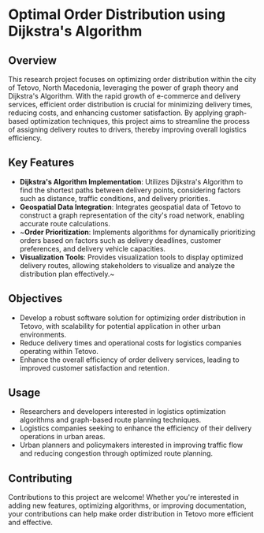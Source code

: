 # Optimal Order Distribution using Dijkstra's Algorithm

## Overview
This research project focuses on optimizing order distribution within the city of Tetovo, North Macedonia, leveraging the power of graph theory and Dijkstra's Algorithm. With the rapid growth of e-commerce and delivery services, efficient order distribution is crucial for minimizing delivery times, reducing costs, and enhancing customer satisfaction. By applying graph-based optimization techniques, this project aims to streamline the process of assigning delivery routes to drivers, thereby improving overall logistics efficiency.

## Key Features
- **Dijkstra's Algorithm Implementation**: Utilizes Dijkstra's Algorithm to find the shortest paths between delivery points, considering factors such as distance, traffic conditions, and delivery priorities.
- **Geospatial Data Integration**: Integrates geospatial data of Tetovo to construct a graph representation of the city's road network, enabling accurate route calculations.
- ~**Order Prioritization**: Implements algorithms for dynamically prioritizing orders based on factors such as delivery deadlines, customer preferences, and delivery vehicle capacities.
- **Visualization Tools**: Provides visualization tools to display optimized delivery routes, allowing stakeholders to visualize and analyze the distribution plan effectively.~

## Objectives
- Develop a robust software solution for optimizing order distribution in Tetovo, with scalability for potential application in other urban environments.
- Reduce delivery times and operational costs for logistics companies operating within Tetovo.
- Enhance the overall efficiency of order delivery services, leading to improved customer satisfaction and retention.

## Usage
- Researchers and developers interested in logistics optimization algorithms and graph-based route planning techniques.
- Logistics companies seeking to enhance the efficiency of their delivery operations in urban areas.
- Urban planners and policymakers interested in improving traffic flow and reducing congestion through optimized route planning.

## Contributing
Contributions to this project are welcome! Whether you're interested in adding new features, optimizing algorithms, or improving documentation, your contributions can help make order distribution in Tetovo more efficient and effective.
